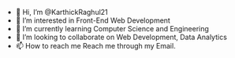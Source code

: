 - 👋 Hi, I’m @KarthickRaghul21
- 👀 I’m interested in Front-End Web Development
- 🌱 I’m currently learning Computer Science and Engineering
- 💞️ I’m looking to collaborate on Web Development, Data Analytics
- 📫 How to reach me Reach me through my Email.

<!---
KarthickRaghul21/KarthickRaghul21 is a ✨ special ✨ repository because its `README.md` (this file) appears on your GitHub profile.
You can click the Preview link to take a look at your changes.
--->
